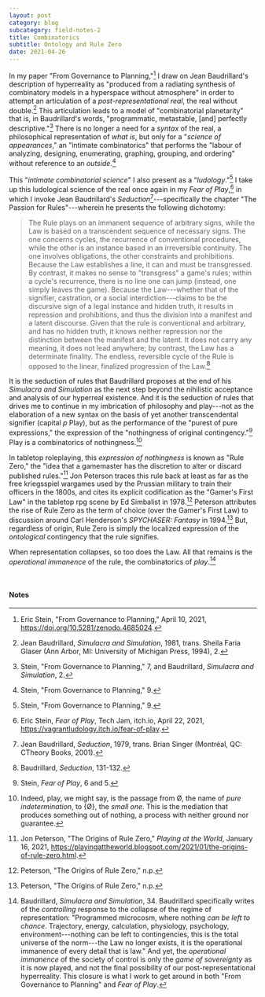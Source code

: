 ```yaml
---
layout: post
category: blog
subcategory: field-notes-2
title: Combinatorics
subtitle: Ontology and Rule Zero
date: 2021-04-26
---
```


In my paper "From Governance to Planning,"[^1] I draw on Jean Baudrillard's description of hyperreality as "produced from a radiating synthesis of combinatory models in a hyperspace without atmosphere" in order to attempt an articulation of a *post-representational real*, the real without double.[^2] This articulation leads to a model of "combinatorial planetarity" that is, in Baudrillard's words, "programmatic, metastable, [and] perfectly descriptive."[^3] There is no longer a need for a *syntax* of the real, a philosophical representation of *what is*, but only for a "*science of appearances*," an "intimate combinatorics" that performs the "labour of analyzing, designing, enumerating, graphing, grouping, and ordering" without reference to an *outside*.[^4]

This "*intimate combinatorial science*" I also present as a "*ludology*."[^5] I take up this ludological science of the real once again in my *Fear of Play*,[^6] in which I invoke Jean Baudrillard's *Seduction*[^7]---specifically the chapter "The Passion for Rules"---wherein he presents the following dichotomy:

> The Rule plays on an immanent sequence of arbitrary signs, while the Law is based on a transcendent sequence of necessary signs. The one concerns cycles, the recurrence of conventional procedures, while the other is an instance based in an irreversible continuity. The one involves obligations, the other constraints and prohibitions. Because the Law establishes a line, it can and must be transgressed. By contrast, it makes no sense to "transgress" a game's rules; within a cycle's recurrence, there is no line one can jump (instead, one simply leaves the game). Because the Law---whether that of the signifier, castration, or a social interdiction---claims to be the discursive sign of a legal instance and hidden truth, it results in repression and prohibitions, and thus the division into a manifest and a latent discourse. Given that the rule is conventional and arbitrary, and has no hidden truth, it knows neither repression nor the distinction between the manifest and the latent. It does not carry any meaning, it does not lead anywhere; by contrast, the Law has a determinate finality. The endless, reversible cycle of the Rule is opposed to the linear, finalized progression of the Law.[^8]

It is the seduction of rules that Baudrillard proposes at the end of his *Simulacra and Simulation* as the next step beyond the nihilistic acceptance and analysis of our hyperreal existence. And it is the seduction of rules that drives me to continue in my imbrication of philosophy and play---not as the elaboration of a new syntax on the basis of yet another transcendental signifier (capital *p* Play), but as the performance of the "purest of pure expressions," the expression of the "nothingness of original contingency."[^9] Play is a combinatorics of nothingness.[^10]

In tabletop roleplaying, this *expression of nothingness* is known as "Rule Zero," the "idea that a gamemaster has the discretion to alter or discard published rules."[^11] Jon Peterson traces this rule back at least as far as the free kriegsspiel wargames used by the Prussian military to train their officers in the 1800s, and cites its explicit codification as the "Gamer's First Law" in the tabletop rpg scene by Ed Simbalist in 1978.[^12] Peterson attributes the rise of Rule Zero as the term of choice (over the Gamer's First Law) to discussion around Carl Henderson's *SPYCHASER: Fantasy* in 1994.[^13] But, regardless of origin, Rule Zero is simply the localized expression of the *ontological* contingency that the rule signifies.

When representation collapses, so too does the Law. All that remains is the *operational immanence* of the rule, the combinatorics of *play*.[^14]

<br>

#### Notes

[^1]: Eric Stein, "From Governance to Planning," April 10, 2021, <https://doi.org/10.5281/zenodo.4685024>.
[^2]: Jean Baudrillard, *Simulacra and Simulation*, 1981, trans. Sheila Faria Glaser (Ann Arbor, MI: University of Michigan Press, 1994), 2.
[^3]: Stein, "From Governance to Planning," 7, and Baudrillard, *Simulacra and Simulation*, 2.
[^4]: Stein, "From Governance to Planning," 9.
[^5]: Stein, "From Governance to Planning," 9.
[^6]: Eric Stein, *Fear of Play*, Tech Jam, itch.io, April 22, 2021, <https://vagrantludology.itch.io/fear-of-play>.
[^7]: Jean Baudrillard, *Seduction*, 1979, trans. Brian Singer (Montréal, QC: CTheory Books, 2001).
[^8]: Baudrillard, *Seduction*, 131-132.
[^9]: Stein, *Fear of Play*, 6 and 5.
[^10]: Indeed, play, we might say, is the passage from Ø, the name of *pure indetermination*, to {Ø}, the *small one*. This is the mediation that produces something out of nothing, a process with neither ground nor guarantee.
[^11]: Jon Peterson, "The Origins of Rule Zero," *Playing at the World*, January 16, 2021, <https://playingattheworld.blogspot.com/2021/01/the-origins-of-rule-zero.html>.
[^12]: Peterson, "The Origins of Rule Zero," n.p.
[^13]: Peterson, "The Origins of Rule Zero," n.p.
[^14]: Baudrillard, *Simulacra and Simulation*, 34. Baudrillard specifically writes of the *controlling* response to the collapse of the regime of representation: "Programmed microcosm, where nothing *can be left to chance*. Trajectory, energy, calculation, physiology, psychology, environment---nothing can be left to contingencies, this is the total universe of the norm---the Law no longer exists, it is the operational immanence of every detail that is law." And yet, the *operational immanence* of the society of control is only the *game of sovereignty* as it is now played, and not the final possibility of our post-representational hyperreality. This closure is what I work to get around in both "From Governance to Planning" and *Fear of Play*.
